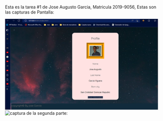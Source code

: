 Esta es la tarea #1 de Jose Augusto Garcia, Matricula 2019-9056, Estas son las capturas de Pantalla:

![captura de la primera parte:](MyHomework1.png)
![captura de la segunda parte:](MyHomework1.1.png.png)